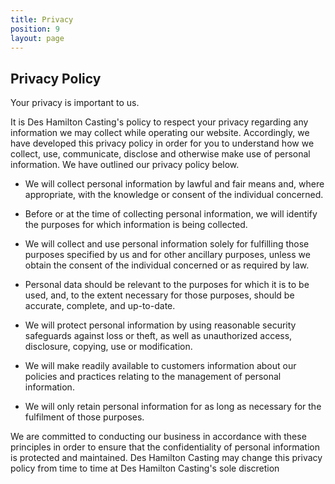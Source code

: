 ```yaml
---
title: Privacy
position: 9
layout: page
---
```


## Privacy Policy

Your privacy is important to us.

It is Des Hamilton Casting's policy to respect your privacy regarding any information we may collect while operating our website. Accordingly, we have developed this privacy policy in order for you to understand how we collect, use, communicate, disclose and otherwise make use of personal information. We have outlined our privacy policy below.

* We will collect personal information by lawful and fair means and, where appropriate, with the knowledge or consent of the individual concerned.

* Before or at the time of collecting personal information, we will identify the purposes for which information is being collected.

* We will collect and use personal information solely for fulfilling those purposes specified by us and for other ancillary purposes, unless we obtain the consent of the individual concerned or as required by law.

* Personal data should be relevant to the purposes for which it is to be used, and, to the extent necessary for those purposes, should be accurate, complete, and up-to-date.

* We will protect personal information by using reasonable security safeguards against loss or theft, as well as unauthorized access, disclosure, copying, use or modification.

* We will make readily available to customers information about our policies and practices relating to the management of personal information.

* We will only retain personal information for as long as necessary for the fulfilment of those purposes.

We are committed to conducting our business in accordance with these principles in order to ensure that the confidentiality of personal information is protected and maintained. Des Hamilton Casting may change this privacy policy from time to time at Des Hamilton Casting's sole discretion